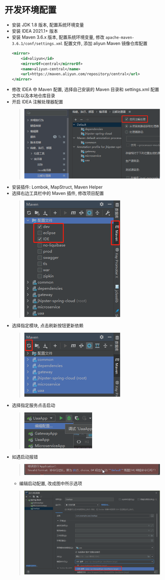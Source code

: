 # 开发环境配置

- 安装 JDK 1.8 版本, 配置系统环境变量
- 安装 IDEA 2021.1+ 版本
- 安装 Maven 3.6.x 版本, 配置系统环境变量, 修改 `apache-maven-3.6.1/conf/settings.xml` 配置文件, 添加 aliyun Maven 镜像仓库配置
  ```xml
  <mirror>
      <id>aliyun</id>
      <mirrorOf>central</mirrorOf>
      <name>aliyun-central</name>
      <url>https://maven.aliyun.com/repository/central</url>
  </mirror>
  ```
- 修改 IDEA 中 Maven 配置, 选择自己安装的 Maven 目录和 settings.xml 配置文件以及本地仓库目录
- 开启 IDEA 注解处理器配置
  > ![idea-enable-annotation-processor.png](images/idea-enable-annotation-processor.png)
- 安装插件: Lombok, MapStruct, Maven Helper
- 选择右边工具栏中的 Maven 插件, 修改项目配置
  > ![idea-maven-setting.png](images/idea-maven-setting.png)
- 选择指定模块, 点击刷新按钮更新依赖
  > ![idea-refresh-maven.png](images/idea-refresh-maven.png)
- 选择指定服务点击启动
  > ![idea-start-service.png](images/idea-start-service.png)
- 如遇启动报错
  > ![idea-run-error](images/idea-run-error.png)
    - 编辑启动配置, 改成图中所示选项
  > ![idea-run-config](images/idea-run-config.png)